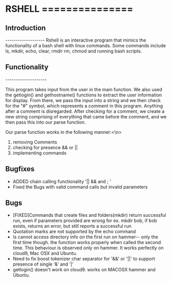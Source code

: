 <h1>RSHELL</hi>
===============

<h2>Introduction</h2>
-------------------
Rshell is an interactive program that mimics the functionality of a 
bash shell with linux commands. Some commands include ls, mkdir, echo, clear, rmdir
rm, chmod and running bash scripts.

<h2>Functionality</h2>
--------------------

This program takes input from the user in the main function. 
We also used the getlogin() and gethostname() functions to 
extract the user information for display. From there,
we pass the input into a string and we then check for the "#" symbol, which
represents a comment in this program. Anything after a comment is disregarded.
After checking for a comment, we create a new string comprising of everything that
came before the comment, and we then pass this into our parse function.

Our parse function works in the following manner:<\n>
    <ol><li>removing Comments</li>
    <li>checking for presence && or || </li>
    <li>implementing commands</li></ol>

<h2>Bugfixes</h2>
<ul>
<li>ADDED chain calling functionality '|| && and ; '</li>
<li>Fixed the Bugs with valid command calls but invalid parameters</li></ul>


<h2>Bugs</h2>

<ul>
<li><bold>[FIXED]</bold>Commands that create files and folders(mkdir) return successful run, even if parameters provided are wrong for ex. mkdir bob, if bob exists, 
returns an error, but still reports a successful run


<li>Quotation marks are not supported by the echo command</li>


<li>ls cannot access directory info on the first run on hammer-- only the first time though. the function works properly when called the second time. This behaviour is observed only on hammer. It works perfectly on cloud9, Mac OSX and Ubuntu.</li>


<li>Need to fix boost tokenizer char separator for '&&' or '||' to support presence of single '&' and '|'</li>


<li>getlogin() doesn't work on cloud9. works on MACOSX hammer and Ubuntu.</li>
</ul>



